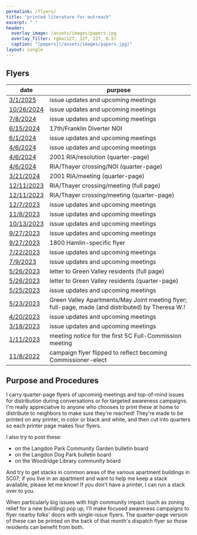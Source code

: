 ```yaml
---
permalink: /flyers/
title: "printed literature for outreach"
excerpt: " "
header:
  overlay_image: /assets/images/papers.jpg
  overlay_filter: rgba(127, 127, 127, 0.5)
  caption: "[papers](/assets/images/papers.jpg)"
layout: single
---
```

## Flyers

|date|purpose|
|---|---|
|[3/1/2025](/assets/documents/flyer-20250301.pdf)|issue updates and upcoming meetings|
|[10/26/2024](/assets/documents/flyer-20241026.pdf)|issue updates and upcoming meetings|
|[7/8/2024](/assets/documents/flyer-20240706.pdf)|issue updates and upcoming meetings|
|[6/15/2024](/assets/documents/flyer-17thfranklin-20240615.pdf)|17th/Franklin Diverter NOI|
|[6/1/2024](/assets/documents/flyer-20240601.pdf)|issue updates and upcoming meetings|
|[4/6/2024](/assets/documents/flyer-20240406.pdf)|issue updates and upcoming meetings|
|[4/6/2024](/assets/documents/flyer-2001ria-20240406.pdf)|2001 RIA/resolution (quarter-page)|
|[4/6/2024](/assets/documents/flyer-riathayer-20240406.pdf)|RIA/Thayer crossing/NOI (quarter-page)|
|[3/21/2024](/assets/documents/flyer-2001ria-20240321.pdf)|2001 RIA/meeting (quarter-page)|
|[12/11/2023](/assets/documents/flyer-riathayer-20231211-fullpage.pdf)|RIA/Thayer crossing/meeting (full page)|
|[12/11/2023](/assets/documents/flyer-riathayer-20231211.pdf)|RIA/Thayer crossing/meeting (quarter-page)|
|[12/7/2023](/assets/documents/flyer-20231207.pdf)|issue updates and upcoming meetings|
|[11/8/2023](/assets/documents/flyer-20231108.pdf)|issue updates and upcoming meetings|
|[10/13/2023](/assets/documents/flyer-20231013.pdf)|issue updates and upcoming meetings|
|[9/27/2023](/assets/documents/flyer-20230927.pdf)|issue updates and upcoming meetings|
|[9/27/2023](/assets/documents/flyer-1800hamlin-20230927.pdf)|1800 Hamlin-specific flyer|
|[7/22/2023](/assets/documents/flyer-20230722.pdf)|issue updates and upcoming meetings|
|[7/9/2023](/assets/documents/flyer-20230709.pdf)|issue updates and upcoming meetings|
|[5/26/2023](/assets/documents/flyer-greenvalley-20230526-fullpage.pdf)|letter to Green Valley residents (full page)|
|[5/26/2023](/assets/documents/flyer-greenvalley-20230526.pdf)|letter to Green Valley residents (quarter-page)|
|[5/25/2023](/assets/documents/flyer-20230525.pdf)|issue updates and upcoming meetings|
|[5/23/2023](/assets/documents/flyer-greenvalley-20230524.pdf)|Green Valley Apartments/May Joint meeting flyer; full-page, made (and distributed) by Theresa W.!|
|[4/20/2023](/assets/documents/flyer-20230420.pdf)|issue updates and upcoming meetings|
|[3/18/2023](/assets/documents/flyer-20230318.pdf)|issue updates and upcoming meetings|
|[1/11/2023](/assets/documents/flyer-20230111.pdf)|meeting notice for the first 5C Full-Commission meeting|
|[11/8/2022](/assets/documents/flyer-20221108.pdf)|campaign flyer flipped to reflect becoming Commissioner-elect|

## Purpose and Procedures
I carry quarter-page flyers of upcoming meetings and top-of-mind issues for distribution during conversations or for targeted awareness campaigns. I'm really appreciative to anyone who chooses to print these at home to distribute to neighbors to make sure they're reached! They're made to be printed on any printer, in color or black and white, and then cut into quarters so each printer page makes four flyers.

I also try to post these:
- on the Langdon Park Community Garden bulletin board
- on the Langdon Dog Park bulletin board
- on the Woodridge Library community board

And try to get stacks in common areas of the various apartment buildings in 5C07; if you live in an apartment and want to help me keep a stack available, please let me know! If you don't have a printer, I can run a stack over to you.

When particularly big issues with high community impact (such as zoning relief for a new building) pop up, I'll make focused awareness campaigns to flyer nearby folks' doors with single-issue flyers. The quarter-page version of these can be printed on the back of that month's dispatch flyer so those residents can benefit from both.